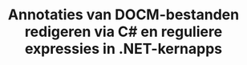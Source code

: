 ---
############################# Static ############################
layout: "autogen"
draft: false
path: "nl/redaction/net/annotation/docm"
otherformats: CSV DOC DOCX DOT DOTM DOTX PDF POT POTM PPS PPSM PPSX PPT PPTM PPTX RTF XLS XLSM XLSX XLT XLTM XLTX  

############################# Head ############################
head_title: "Annotaties in DOCM-documenten redigeren met reguliere expressies via .NET Core"
head_description: "Redigeer gevoelige informatie in annotaties met behulp van reguliere expressies uit documenten van verschillende formaten"

############################# Header ############################
title: "Annotaties van DOCM-bestanden redigeren via C# en reguliere expressies in .NET-kernapps"
description: "Zoek en verwijder gevoelige informatie uit Office- en OpenOffice-documenten, -spreadsheets en -presentaties, evenals DOCM op Windows, Linux en macOS"

################### SubMenu/Download Button #####################
submenu:
    enable: true

############################# About ############################
about:
    enable: true
    title: "Redactie van documentannotatie voor .NET API"
    content: |
        Eén formaat-onafhankelijke interface voor het opschonen van gevoelige en geheime informatie uit de PDF, Word, Excel, PowerPoint documenten en afbeeldingen, inclusief de mogelijkheid om metadata te wijzigen en annotaties te verwijderen. Met de tool GroupDocs.Redaction for .NET kunt u de geclassificeerde informatie redigeren en het geredigeerde document opslaan in PDF, alle pagina's omzetten in rasterafbeeldingen of het document in zijn oorspronkelijke formaat behouden voor verdere bewerking.

############################# Steps ############################
steps:
    enable: true
    title_left: "Annotaties van DOCM redigeren met reguliere expressies via C#"
    content_left: |
        Met [GroupDocs.Redaction](nl//redaction/net/) kunnen .NET-ontwikkelaars met een paar eenvoudige stappen volledige reguliere expressies gebruiken om DOCM-bestanden te redigeren.

        *   Maak een instantie van [Redactor](https://apireference.groupdocs.com/redaction/net/groupdocs.redaction/redactor) klasse & laad DOCM bestand
        *   Maak een instantie van de klasse [AnnotationRedaction](https://apireference.groupdocs.com/redaction/net/groupdocs.redaction.redactions/annotationredaction) om de opmerkingen te zoeken en te vervangen
        *   Roep [Redactor.Apply](https://apireference.groupdocs.com/redaction/net/groupdocs.redaction/redactor/methods/apply/index) methode aan met object van AnnotationRedaction
        
    title_right: "De GroupDocs Redaction API gebruiken"
    content_right: |
        Installeer het pakket vanaf de opdrachtregel als ```nuget install GroupDocs.Redaction``` of via Package Manager Console van Visual Studio met ```Install-Package GroupDocs.Redaction```. 
        U kunt ook het offline MSI-installatieprogramma of de DLL's in een ZIP-bestand downloaden van [downloads](https://downloads.groupdocs.com/redaction/net) en er handmatig naar verwijzen in uw project.  
        
    code: |
        ```cs
        using (Redactor redactor = new Redactor(@"sample.docm"))
        {
        	redactor.Apply(new AnnotationRedaction("(?im:john)", "[redacted]"));
        	redactor.Save();
        }
        ```

############################# Demos ############################
demos:
    enable: true
############################# About Formats ############################
about_formats:
    enable: true
############################# More Formats ############################
more_formats:
    enable: true

############################# Back to top ###############################
back_to_top:
    enable: true
---